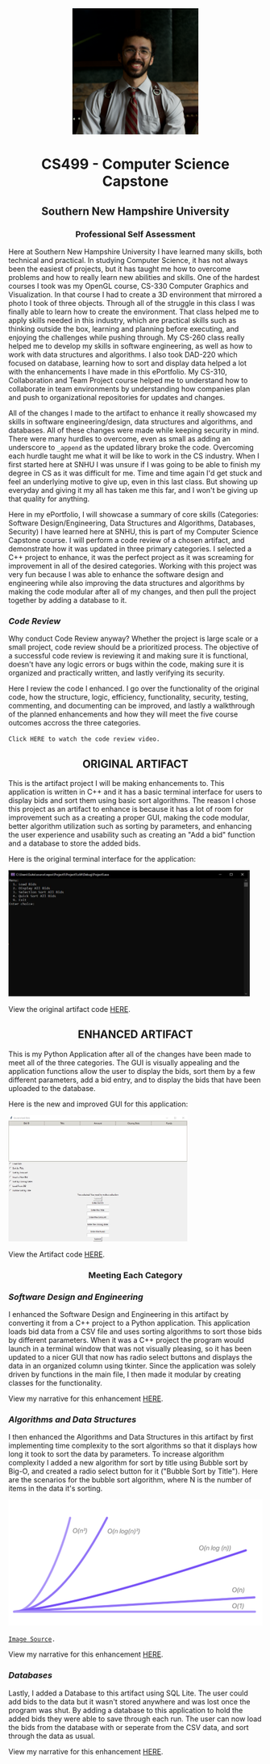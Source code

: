 <center>
  <img src="MiguelLittle.png" height=250 width=250>
</center>

# <center>CS499 - Computer Science Capstone</center>

## <center>Southern New Hampshire University</center>

### <center>Professional Self Assessment</center>

Here at Southern New Hampshire University I have learned many skills, both technical and practical. In studying Computer Science, it has not always been the easiest of projects, but it has taught me how to overcome problems and how to really learn new abilities and skills. One of the hardest courses I took was my OpenGL course, CS-330 Computer Graphics and Visualization. In that course I had to create a 3D environment that mirrored a photo I took of three objects. Through all of the struggle in this class I was finally able to learn how to create the environment. That class helped me to apply skills needed in this industry, which are practical skills such as thinking outside the box, learning and planning before executing, and enjoying the challenges while pushing through. My CS-260 class really helped me to develop my skills in software engineering, as well as how to work with data structures and algorithms. I also took DAD-220 which focused on database, learning how to sort and display data helped a lot with the enhancements I have made in this ePortfolio. My CS-310, Collaboration and Team Project course helped me to understand how to collaborate in team environments by understanding how companies plan and push to organizational repositories for updates and changes.

All of the changes I made to the artifact to enhance it really showcased my skills in software engineering/design, data structures and algorithms, and databases. All of these changes were made while keeping security in mind. There were many hurdles to overcome, even as small as adding an underscore to <code>_append</code> as the updated library broke the code. Overcoming each hurdle taught me what it will be like to work in the CS industry. When I first started here at SNHU I was unsure if I was going to be able to finish my degree in CS as it was difficult for me. Time and time again I'd get stuck and feel an underlying motive to give up, even in this last class. But showing up everyday and giving it my all has taken me this far, and I won't be giving up that quality for anything.

Here in my ePortfolio, I will showcase a summary of core skills (Categories: Software Design/Engineering, Data Structures and Algorithms, Databases, Security) I have learned here at SNHU, this is part of my Computer Science Capstone course. I will perform a code review of a chosen artifact, and demonstrate how it was updated in three primary categories. I selected a C++ project to enhance, it was the perfect project as it was screaming for improvement in all of the desired categories. Working with this project was very fun because I was able to enhance the software design and engineering while also improving the data structures and algorithms by making the code modular after all of my changes, and then pull the project together by adding a database to it.

### *Code Review*

Why conduct Code Review anyway?
Whether the project is large scale or a small project, code review should be a prioritized process. The objective of a successful code review is reviewing it and making sure it is functional, doesn't have any logic errors or bugs within the code, making sure it is organized and practically written, and lastly verifying its security.

Here I review the code I enhanced. I go over the functionality of the original code, how the structure, logic, efficiency, functionality, security, testing, commenting, and documenting can be improved, and lastly a walkthrough of the planned enhancements and how they will meet the five course outcomes accross the three categories.

<code>Click HERE to watch the code review video.</code>

## <center>ORIGINAL ARTIFACT</center>

This is the artifact project I will be making enhancements to. This application is written in C++ and it has a basic terminal interface for users to display bids and sort them using basic sort algorithms. The reason I chose this project as an artifact to enhance is because it has a lot of room for improvement such as a creating a proper GUI, making the code modular, better algorithm utilization such as sorting by parameters, and enhancing the user experience and usability such as creating an "Add a bid" function and a database to store the added bids.

Here is the original terminal interface for the application:

<img src="Category1 Before.JPG" height=250>

View the original artifact code [HERE](https://github.com/mlittle7730/mlittle7730.github.io/tree/Vector-Sorting).

## <center>ENHANCED ARTIFACT</center>

This is my Python Application after all of the changes have been made to meet all of the three categories. The GUI is visually appealing and the application functions allow the user to display the bids, sort them by a few different parameters, add a bid entry, and to display the bids that have been uploaded to the database.

Here is the new and improved GUI for this application:

<img src="Category1 After.JPG" height=250>

View the Artifact code [HERE](https://github.com/mlittle7730/mlittle7730.github.io/tree/Gov-Bids-Application).

### <center>Meeting Each Category</center>

### *Software Design and Engineering*

I enhanced the Software Design and Engineering in this artifact by converting it from a C++ project to a Python application. This application loads bid data from a CSV file and uses sorting algorithms to sort those bids by different parameters. When it was a C++ project the program would launch in a terminal window that was not visually pleasing, so it has been updated to a nicer GUI that now has radio select buttons and displays the data in an organized column using tkinter. Since the application was solely driven by functions in the main file, I then made it modular by creating classes for the functionality.

View my narrative for this enhancement [HERE](https://github.com/mlittle7730/mlittle7730.github.io/blob/Narratives/Software%20Engineering%20and%20Design%20-%20Narrative.pdf).

### *Algorithms and Data Structures*

I then enhanced the Algorithms and Data Structures in this artifact by first implementing time complexity to the sort algorithms so that it displays how long it took to sort the data by parameters. To increase algorithm complexity I added a new algorithm for sort by title using Bubble sort by Big-O, and created a radio select button for it ("Bubble Sort by Title"). Here are the scenarios for the bubble sort algorithm, where N is the number of items in the data it's sorting.

<img src="scenarios.png" height=250>

<code><a href="https://big-o.io/">Image Source</a>.</code>

View my narrative for this enhancement [HERE](https://github.com/mlittle7730/mlittle7730.github.io/blob/Narratives/Data%20Structures%20and%20Algorithms%20-%20Narrative.pdf).

### *Databases*

Lastly, I added a Database to this artifact using SQL Lite. The user could add bids to the data but it wasn't stored anywhere and was lost once the program was shut. By adding a database to this application to hold the added bids they were able to save through each run. The user can now load the bids from the database with or seperate from the CSV data, and sort through the data as usual.

View my narrative for this enhancement [HERE](https://github.com/mlittle7730/mlittle7730.github.io/blob/Narratives/Data%20Structures%20and%20Algorithms%20-%20Narrative.pdf).
